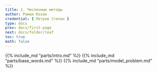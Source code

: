 ```yaml
---
title: 1. Численные методы
author: Роман Козак
credential: { Петров Степан }
type: docs
prev: docs/first-page
next: docs/folder/leaf
toc: true
math: false
---
```


{{% include_md "parts/intro.md" %}}
{{% include_md "parts/base_words.md" %}}
{{% include_md "parts/model_problem.md" %}}
<!-- {{% include_md "parts/numerical_euler.md" %}}
{{% include_md "parts/symplectic_method.md" %}}
{{% include_md "parts/RK.md" %}}
{{% include_md "parts/summary.md" %}} -->
